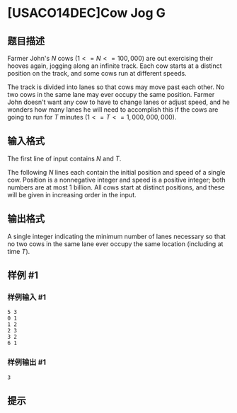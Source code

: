# [USACO14DEC]Cow Jog G

## 题目描述

Farmer John's $N$ cows $(1 <= N <= 100,000)$ are out exercising their
hooves again, jogging along an infinite track.  Each cow starts at a
distinct position on the track, and some cows run at different speeds.

The track is divided into lanes so that cows may move past each other.
No two cows in the same lane may ever occupy the same position.
Farmer John doesn't want any cow to have to change lanes or adjust
speed, and he wonders how many lanes he will need to accomplish this
if the cows are going to run for $T$ minutes $(1 <= T <= 1,000,000,000).$


## 输入格式

The first line of input contains $N$ and $T$.

The following $N$ lines each contain the initial position and speed of a
single cow.  Position is a nonnegative integer and speed is a positive
integer; both numbers are at most 1 billion.  All cows start at
distinct positions, and these will be given in increasing order in the
input.

## 输出格式

A single integer indicating the minimum number of lanes necessary so
that no two cows in the same lane ever occupy the same location
(including at time $T$).


## 样例 #1

### 样例输入 #1
```
5 3
0 1
1 2
2 3
3 2
6 1
```

### 样例输出 #1

```
3
```

## 提示



